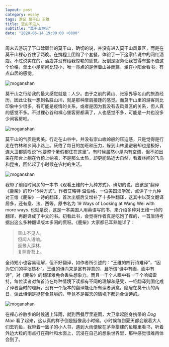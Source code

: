 ```yaml
---
layout: post
category: essay
tags: 游记 莫干山 王维
title: 空山不见人
subtitle: "莫干山游记"
date: "2020-06-14 19:00:00 +0800"
---
```


周末去游玩了下口碑颇佳的莫干山，确切的说，并没有进入莫干山风景区，而是在莫干山裸心谷住了两晚。在携程上团购了个套餐，体验了一下这家传说中的网红酒店。不过说实在的，酒店并没有给我惊艳的感觉，反倒是服务让我觉得有些不值这个价格，垒土小屋房间比较小，唯一亮点的是伴着山谷而建，坐在小阳台看书，有点山居的感觉。

![moganshan]({{site.images_baseurl}}/mo-gan-shan-naked-stables-villas.jpg?w=1280)

莫干山之行给我的最大感觉就是：人少。由于之前的黄山、张家界等名山的旅游经历，因此让我一想到名胜山川，就是那种摩肩接踵的感觉。而莫干山里的游客则比印象中少很多，有可能是疫情的关系，或者是因为我没有去风景区的关系，但人真的感觉不多。不过裸心谷和裸心堡客房都满了，人也感觉不多，可能是一共也没多少间客房吧。

![moganshan]({{site.images_baseurl}}/mo-gan-shan-naked-stables-club.jpg?w=1280)

莫干山的气质是秀美。行走在山谷中，并没有崇山峻岭般的压迫感，只是觉得是行走在竹林和乡间小路上。厌倦了每日的加班和压力，躲到山林里避暑却也是极好，连大卫都感叹说“他要整个暑假都住在这里”。有时候虽然小屋内有空调，但不如出来在阳台上躺在竹椅上纳凉，不是那么太热，却更能贴近大自然，看着林间的飞鸟和昆虫，回忆起了小时候在农村的生活。

![moganshan]({{site.images_baseurl}}/mo-gan-shan-wang-wei-book.jpg?w=1280)

我带了前段时间买的一本书《观看王维的十九种方式》，确切的说，应该是“翻译《鹿柴》的19+15种方式”。作者艾略特·温伯格，一位美国汉学家，点评了十九种对王维《鹿柴》一诗的翻译，首次出版后又增补了十多种翻译，这其中以英文翻译居多，还有意、法、西等。原书名为 19 Ways of Looking at Wang Wei with more ways. 也就是说，这是一本美国人用英语写的书，来介绍多种对王维一诗的翻译，再翻译成了中文的书。初看此书，会觉得作者真是吃饱了撑的，一首唐诗考据出这么多种翻译版本多闲的慌呀。《鹿柴》大家都已耳熟能详了：

> 空山不见人，   
> 但闻人语响。   
> 返景入深林，   
> 复照青苔上。   

全诗短小也容易理解，但不好翻译，如作者所引述的：“王维的四行诗难译”，“因为它们的平淡质朴”。王维的诗向来是富有禅意的，且所谓“诗中有画，画中有诗”，对《鹿柴》的翻译难免会丢失想象力。而且一千个人眼中有一千个哈姆雷特，每位读者对每首诗在每种情境下读都有不同的理解和感受，一经翻译则固化成了译者当时的理解，没有一个版本的翻译能让所有读者满意。隐居在莫干山的两日，读此诗倒是挺符合意境的，毕竟不是每天的情境下都适合读诗的。

![moganshan]({{site.images_baseurl}}/mo-gan-shan-david-reading.jpg?w=1280)

在裸心谷散步的时候遇上阵雨，就到西餐厅里避雨，大卫拿起随身携带的 *Dog Man* 看了起来，这认真的样子倒是挺像我小时候。小时候每到夏天都会跟着大人们去钓鱼，我带着一篮子的小人书，遇到大雨便躲在茅草搭建的鱼棚里看书，听着外边大粒的雨点打在荷叶和水面上，沉浸在自己的想象世界里，那种感觉很难再体会到了。
